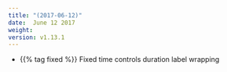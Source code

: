 ```yaml
---
title: "(2017-06-12)"
date:  June 12 2017
weight:
version: v1.13.1
---
```


- {{% tag fixed %}} Fixed time controls duration label wrapping
